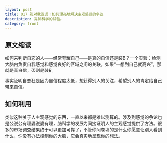 ```yaml
---
layout: post
title: 017 别对我说谎！如何漂亮地解决主观感觉的争议
description: 靠脑科学的试验。
category: front
---
```


## 原文缩读

如何来判断自恋的人——经常夸耀自己——是真的自信还是装B？一个实验：检测大脑内负责自我感觉和感觉良好的区域之间的关联，如果“一想到自己就高兴”，那就是真自信，否则是装B。

事实证明自恋狂是因为自信程度太低，想获得别人的关注，希望别人的肯定给自己带来自信。

## 如何利用
类似这种关于人主观感觉的东西，一直以来都是难以测算的。涉及到感觉的争论也是公说公有理婆说婆有理，脑科学的发展为间接证明人的主观感觉提供了方法。很多的市场调查结果终于可以更加可靠了，不管你问卷填的是什么你愿意让别人看到什么，你没有办法控制你的大脑，它会真实地呈现你的想法。


